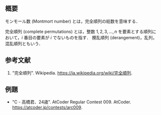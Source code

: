 ## 概要

モンモール数 (Montmort number) とは，完全順列の総数を意味する．

完全順列 (complete permutations) とは，整数 $1,2,3, \ldots, n$ を要素とする順列において，$i$ 番目の要素が $i$ でないものを指す．
攪乱順列 (derangement)，乱列，混乱順列ともいう．


## 参考文献

1. "完全順列". Wikipedia. <https://ja.wikipedia.org/wiki/完全順列>.


## 例題

- "C - 高橋君、24歳". AtCoder Regular Contest 009. AtCoder. <https://atcoder.jp/contests/arc009>.

